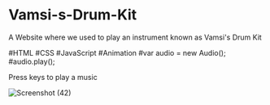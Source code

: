 # Vamsi-s-Drum-Kit
A Website where we used to play an instrument known as Vamsi's Drum Kit

#HTML
#CSS
#JavaScript
#Animation
#var audio = new Audio();
#audio.play();



Press keys to play a music

![Screenshot (42)](https://user-images.githubusercontent.com/98810846/220128382-44529966-c645-45fb-8d89-44f9eebc7b3d.png)
